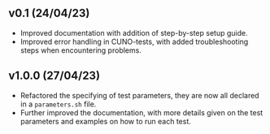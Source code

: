 ## v0.1 (24/04/23)
- Improved documentation with addition of step-by-step setup guide.
- Improved error handling in CUNO-tests, with added troubleshooting steps when encountering problems.

## v1.0.0 (27/04/23)
- Refactored the specifying of test parameters, they are now all declared in a `parameters.sh` file.
- Further improved the documentation, with more details given on the test parameters and examples on how to run each test.
